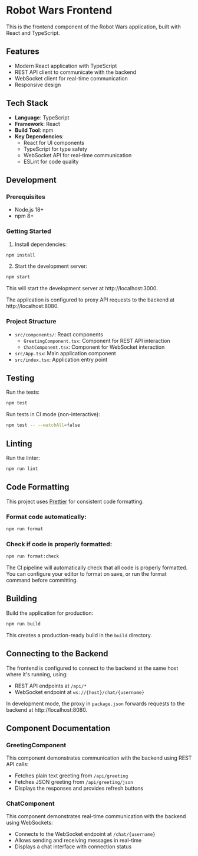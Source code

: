 # Robot Wars Frontend

This is the frontend component of the Robot Wars application, built with React and TypeScript.

## Features

- Modern React application with TypeScript
- REST API client to communicate with the backend
- WebSocket client for real-time communication
- Responsive design

## Tech Stack

- **Language**: TypeScript
- **Framework**: React
- **Build Tool**: npm
- **Key Dependencies**:
  - React for UI components
  - TypeScript for type safety
  - WebSocket API for real-time communication
  - ESLint for code quality

## Development

### Prerequisites

- Node.js 18+
- npm 8+

### Getting Started

1. Install dependencies:

```bash
npm install
```

2. Start the development server:

```bash
npm start
```

This will start the development server at http://localhost:3000.

The application is configured to proxy API requests to the backend at http://localhost:8080.

### Project Structure

- `src/components/`: React components
  - `GreetingComponent.tsx`: Component for REST API interaction
  - `ChatComponent.tsx`: Component for WebSocket interaction
- `src/App.tsx`: Main application component
- `src/index.tsx`: Application entry point

## Testing

Run the tests:

```bash
npm test
```

Run tests in CI mode (non-interactive):

```bash
npm test -- --watchAll=false
```

## Linting

Run the linter:

```bash
npm run lint
```

## Code Formatting

This project uses [Prettier](https://prettier.io/) for consistent code formatting.

### Format code automatically:

```bash
npm run format
```

### Check if code is properly formatted:

```bash
npm run format:check
```

The CI pipeline will automatically check that all code is properly formatted. You can configure your editor to format on save, or run the format command before committing.

## Building

Build the application for production:

```bash
npm run build
```

This creates a production-ready build in the `build` directory.


## Connecting to the Backend

The frontend is configured to connect to the backend at the same host where it's running, using:

- REST API endpoints at `/api/*`
- WebSocket endpoint at `ws://{host}/chat/{username}`

In development mode, the proxy in `package.json` forwards requests to the backend at http://localhost:8080.

## Component Documentation

### GreetingComponent

This component demonstrates communication with the backend using REST API calls:

- Fetches plain text greeting from `/api/greeting`
- Fetches JSON greeting from `/api/greeting/json`
- Displays the responses and provides refresh buttons

### ChatComponent

This component demonstrates real-time communication with the backend using WebSockets:

- Connects to the WebSocket endpoint at `/chat/{username}`
- Allows sending and receiving messages in real-time
- Displays a chat interface with connection status
